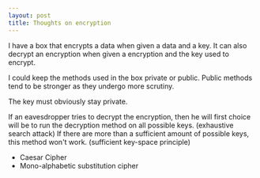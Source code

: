 ```yaml
---
layout: post
title: Thoughts on encryption
---
```

I have a box that encrypts a data when given a data and a key. It can also decrypt an encryption when given a encryption and the key used to encrypt.

I could keep the methods used in the box private or public. Public methods tend to be stronger as they undergo more scrutiny.

The key must obviously stay private.

If an eavesdropper tries to decrypt the encryption, then he will first choice will be to  run the decryption method on all possible keys. (exhaustive search attack) If there are more than a sufficient amount of possible keys, this method won't work. (sufficient key-space principle)

 - Caesar Cipher
 - Mono-alphabetic substitution cipher
<!--stackedit_data:
eyJoaXN0b3J5IjpbMTc2NzkxMDExNSwxMzM0NDc2MjIxLC0yMD
EzNjAzODkyLDUzNjk5ODM4NF19
-->